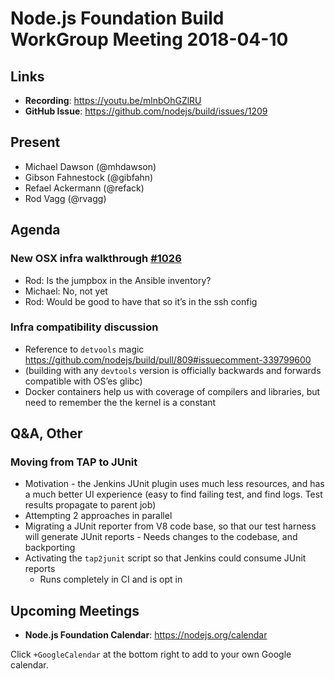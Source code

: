 # Node.js Foundation Build WorkGroup Meeting 2018-04-10

## Links

* **Recording**: https://youtu.be/mlnbOhGZlRU
* **GitHub Issue**: https://github.com/nodejs/build/issues/1209

## Present

* Michael Dawson (@mhdawson)
* Gibson Fahnestock (@gibfahn)
* Refael Ackermann (@refack)
* Rod Vagg (@rvagg)

## Agenda

### New OSX infra walkthrough [#1026](https://github.com/nodejs/build/issues/1026)

* Rod: Is the jumpbox in the Ansible inventory?
* Michael: No, not yet
* Rod: Would be good to have that so it’s in the ssh config

### Infra compatibility discussion

- Reference to `detvools` magic
  https://github.com/nodejs/build/pull/809#issuecomment-339799600
- (building with any `devtools` version is officially backwards and forwards
  compatible with OS’es glibc)
- Docker containers help us with coverage of compilers and libraries, but need
  to remember the the kernel is a constant

## Q&A, Other

### Moving from TAP to JUnit

- Motivation - the Jenkins JUnit plugin uses much less resources, and has a much
  better UI experience (easy to find failing test, and find logs. Test results
  propagate to parent job)
- Attempting 2 approaches in parallel
- Migrating a JUnit reporter from V8 code base, so that our test harness will
  generate JUnit reports - Needs changes to the codebase, and backporting
- Activating the `tap2junit` script so that Jenkins could consume JUnit reports
  - Runs completely in CI and is opt in

## Upcoming Meetings

* **Node.js Foundation Calendar**: https://nodejs.org/calendar

Click `+GoogleCalendar` at the bottom right to add to your own Google calendar.
